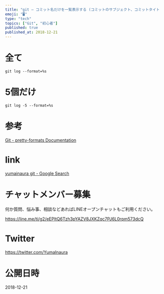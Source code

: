 ```yaml
---
title: "git – コミット名だけを一覧表示する (コミットのサブジェクト、コミットタイトル)"
emoji: "🖥"
type: "tech"
topics: ["Git", "初心者"]
published: true
published_at: 2018-12-21
---
```


# 全て

```
git log --format=%s
```

# 5個だけ

```
git log -5 --format=%s
```

# 参考

[Git - pretty-formats Documentation](https://git-scm.com/docs/pretty-formats)

# link

[yumainaura git - Google Search](https://www.google.com/search?q=yumainaura+git&oq=yumainaura+git&aqs=chrome..69i57j69i60l3j69i65l2.1423j0j7&sourceid=chrome&ie=UTF-8)








<!-- Update From Qiita API -->

# チャットメンバー募集


何か質問、悩み事、相談などあればLINEオープンチャットもご利用ください。

https://line.me/ti/g2/eEPltQ6Tzh3pYAZV8JXKZqc7PJ6L0rpm573dcQ





# Twitter


https://twitter.com/YumaInaura


<!-- Update From Qiita API -->



# 公開日時

2018-12-21
